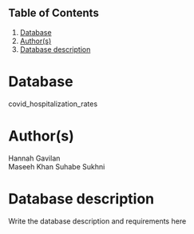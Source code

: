 ## Table of Contents
1. [Database](#database)
1. [Author(s)](#author)
1. [Database description](#description)
# Database
covid_hospitalization_rates
# Author(s)
Hannah Gavilan  
Maseeh Khan
Suhabe Sukhni
# Database description
Write the database description and requirements here


